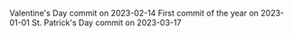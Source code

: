 Valentine's Day commit on 2023-02-14
First commit of the year on 2023-01-01
St. Patrick's Day commit on 2023-03-17
